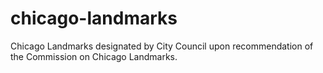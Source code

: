# chicago-landmarks
Chicago Landmarks designated by City Council upon recommendation of the Commission on Chicago Landmarks.
